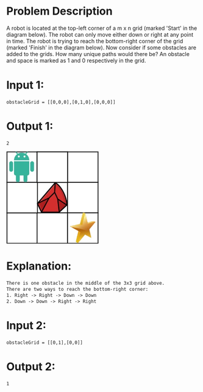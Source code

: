 # Problem Description
A robot is located at the top-left corner of a m x n grid (marked 'Start' in the diagram below).
The robot can only move either down or right at any point in time. 
The robot is trying to reach the bottom-right corner of the grid (marked 'Finish' in the diagram below).
Now consider if some obstacles are added to the grids. How many unique paths would there be?
An obstacle and space is marked as 1 and 0 respectively in the grid.

# Input 1:
    obstacleGrid = [[0,0,0],[0,1,0],[0,0,0]]
# Output 1:
    2
![Image](1.jpeg)
# Explanation: 
    There is one obstacle in the middle of the 3x3 grid above.
    There are two ways to reach the bottom-right corner:
    1. Right -> Right -> Down -> Down
    2. Down -> Down -> Right -> Right

# Input 2: 
    obstacleGrid = [[0,1],[0,0]]
# Output 2: 
    1
